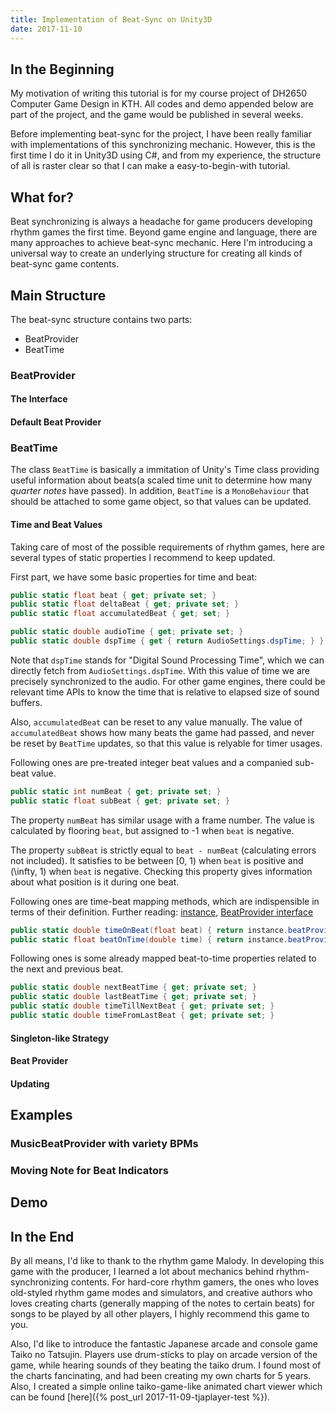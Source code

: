 ```yaml
---
title: Implementation of Beat-Sync on Unity3D
date: 2017-11-10
---
```


## In the Beginning

My motivation of writing this tutorial is for my course project of DH2650 Computer Game Design in KTH. All codes and demo appended below are part of the project, and the game would be published in several weeks.

Before implementing beat-sync for the project, I have been really familiar with implementations of this synchronizing mechanic. However, this is the first time I do it in Unity3D using C#, and from my experience, the structure of all is raster clear so that I can make a easy-to-begin-with tutorial.

## What for?

Beat synchronizing is always a headache for game producers developing rhythm games the first time. Beyond game engine and language, there are many approaches to achieve beat-sync mechanic. Here I'm introducing a universal way to create an underlying structure for creating all kinds of beat-sync game contents.

## Main Structure

The beat-sync structure contains two parts:
- BeatProvider
- BeatTime

### BeatProvider

#### The Interface

#### Default Beat Provider

### BeatTime

The class ```BeatTime``` is basically a immitation of Unity's Time class providing useful information about beats(a scaled time unit to determine how many *quarter notes* have passed). In addition, ```BeatTime``` is a ```MonoBehaviour``` that should be attached to some game object, so that values can be updated.

#### Time and Beat Values

Taking care of most of the possible requirements of rhythm games, here are several types of static properties I recommend to keep updated.

First part, we have some basic properties for time and beat:

```csharp
public static float beat { get; private set; }
public static float deltaBeat { get; private set; }
public static float accumulatedBeat { get; set; }

public static double audioTime { get; private set; }
public static double dspTime { get { return AudioSettings.dspTime; } }
```

Note that ```dspTime``` stands for "Digital Sound Processing Time", which we can directly fetch from ```AudioSettings.dspTime```. With this value of time we are precisely synchronized to the audio. For other game engines, there could be relevant time APIs to know the time that is relative to elapsed size of sound buffers.

Also, ```accumulatedBeat``` can be reset to any value manually. The value of ```accumulatedBeat``` shows how many beats the game had passed, and never be reset by ```BeatTime``` updates, so that this value is relyable for timer usages.

Following ones are pre-treated integer beat values and a companied sub-beat value. 

```csharp
public static int numBeat { get; private set; }
public static float subBeat { get; private set; }
```

The property ```numBeat``` has similar usage with a frame number. The value is calculated by flooring ```beat```, but assigned to -1 when ```beat``` is negative.

The property ```subBeat``` is strictly equal to ```beat - numBeat``` (calculating errors not included). It satisfies to be between [0, 1) when ```beat``` is positive and (\infty, 1) when ```beat``` is negative. Checking this property gives information about what position is it during one beat.

Following ones are time-beat mapping methods, which are indispensible in terms of their definition. Further reading: [instance](#singleton-like-updating-strategy), [BeatProvider interface](#beatprovider)

```csharp
public static double timeOnBeat(float beat) { return instance.beatProvider.GetTimeFromBeat(beat); }
public static float beatOnTime(double time) { return instance.beatProvider.GetBeatFromTime(time); }
```

Following ones is some already mapped beat-to-time properties related to the next and previous beat.

```csharp
public static double nextBeatTime { get; private set; }
public static double lastBeatTime { get; private set; }
public static double timeTillNextBeat { get; private set; }
public static double timeFromLastBeat { get; private set; }
```

#### Singleton-like Strategy

#### Beat Provider

#### Updating

## Examples

### MusicBeatProvider with variety BPMs

### Moving Note for Beat Indicators

## Demo

## In the End

By all means, I'd like to thank to the rhythm game Malody. In developing this game with the producer, I learned a lot about mechanics behind rhythm-synchronizing contents. For hard-core rhythm gamers, the ones who loves old-styled rhythm game modes and simulators, and creative authors who loves creating charts (generally mapping of the notes to certain beats) for songs to be played by all other players, I highly recommend this game to you.

Also, I'd like to introduce the fantastic Japanese arcade and console game Taiko no Tatsujin. Players use drum-sticks to play on arcade version of the game, while hearing sounds of they beating the taiko drum. I found most of the charts fancinating, and had been creating my own charts for 5 years. Also, I created a simple online taiko-game-like animated chart viewer which can be found [here]({% post_url 2017-11-09-tjaplayer-test %}).
